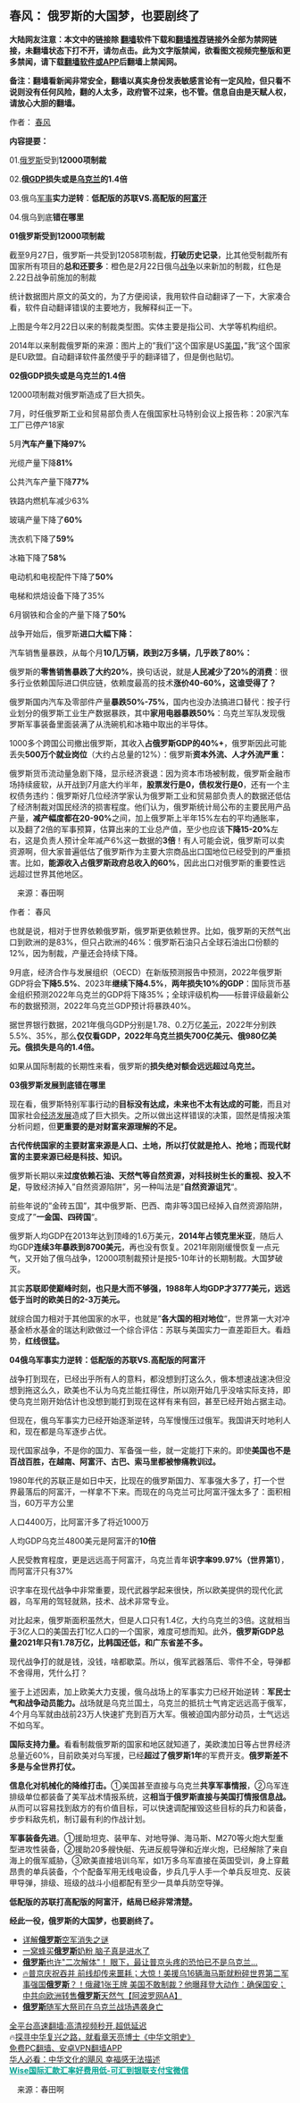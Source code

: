  <!-- 面包屑导航 --> <h2>春风： 俄罗斯的大国梦，也要剧终了</h2> <p class="notice"><b>大陆网友注意：本文中的链接除 <a href="https://github.com/bannedbook/fanqiang" >翻墙</a>软件下载和<a href="https://github.com/killgcd/justmysocks/blob/master/README.md">翻墙推荐</a>链接外全部为禁网链接，未翻墙状态下打不开，请勿点击。此为文字版禁闻，欲看图文视频完整版和更多禁闻，请下载<a href="https://github.com/bannedbook/fanqiang">翻墙软件或APP</a>后翻墙上禁闻网。</p><p>备注：翻墙看新闻非常安全，翻墙以真实身份发表敏感言论有一定风险，但只看不说则没有任何风险，翻的人太多，政府管不过来，也不管。信息自由是天赋人权，请放心大胆的翻墙。</b></p>  <div class="entry"> <p>作者： <a href="https://www.bannedbook.org/bnews/tag/%e6%98%a5%e9%a3%8e/" class="st_tag internal_tag" rel="tag" title="标签 春风 下的日志">春风</a></p> <p><strong>内容提要：</strong></p> <p>01.<a href="https://www.bannedbook.org/bnews/tag/%e4%bf%84%e7%bd%97%e6%96%af/" class="st_tag internal_tag" rel="tag" title="标签 俄罗斯 下的日志">俄罗斯</a>受到<strong>12000项制裁</strong></p> <p>02.<strong>俄<a href="https://www.bannedbook.org/bnews/tag/gdp/" class="st_tag internal_tag" rel="tag" title="标签 GDP 下的日志">GDP</a>损失或是<a href="https://www.bannedbook.org/bnews/tag/%e4%b9%8c%e5%85%8b%e5%85%b0/" class="st_tag internal_tag" rel="tag" title="标签 乌克兰 下的日志">乌克兰</a>的1.4倍</strong></p> <p>03.俄乌<a href="https://www.bannedbook.org/bnews/tag/%E5%86%9B%E4%BA%8B/" class="st_tag internal_tag" rel="tag" title="标签 军事 下的日志">军事</a><strong>实力逆转</strong>：<strong>低配版的苏联VS.高配版的<a href="https://www.bannedbook.org/bnews/tag/%e9%98%bf%e5%af%8c%e6%b1%97/" class="st_tag internal_tag" rel="tag" title="标签 阿富汗 下的日志">阿富汗</a></strong></p> <p>04.俄乌到底<strong>错在哪里</strong></p> <p><strong>01</strong><strong>俄罗斯受到12000项制裁</strong></p> <p>截至9月27日，俄罗斯一共受到12058项制裁，<strong>打破历史记录</strong>，比其他受制裁所有国家所有项目的<strong>总和还要多</strong>：橙色是2月22日俄乌<a href="https://www.bannedbook.org/bnews/tag/%E6%88%98%E4%BA%89/" class="st_tag internal_tag" rel="tag" title="标签 战争 下的日志">战争</a>以来新加的制裁，红色是2.22日战争前施加的制裁</p> <p>统计数据图片原文的英文的，为了方便阅读，我用软件自动翻译了一下，大家凑合看，软件自动翻译错误的主要地方，我解释纠正一下。</p> <p>上图是今年2月22日以来的制裁类型图。实体主要是指公司、大学等机构组织。</p> <p>2014年以来制裁俄罗斯的来源：图片上的&#8221;我们&#8221;这个国家是US<a href="https://www.bannedbook.org/bnews/tag/%e7%be%8e%e5%9b%bd/" class="st_tag internal_tag" rel="tag" title="标签 美国 下的日志">美国</a>，&#8221;我&#8221;这个国家是EU欧盟。自动翻译软件虽然傻乎乎的翻译错了，但是倒也贴切。</p> <p><strong>02</strong><strong>俄GDP损失或是乌克兰的1.4倍</strong></p> <p>12000项制裁对俄罗斯造成了巨大损失。</p> <p>7月，时任俄罗斯工业和贸易部负责人在俄国家杜马特别会议上报告称：20家汽车工厂已停产18家</p> <p>5月<strong>汽车产量下降97%</strong></p>  <p>光缆产量下降<strong>81%</strong></p> <p>公共汽车产量下降<strong>77%</strong></p> <p>铁路内燃机车减少63%</p> <p>玻璃产量下降了<strong>60%</strong></p> <p>洗衣机下降了<strong>59%</strong></p> <p>冰箱下降了<strong>58%</strong></p> <p>电动机和电视配件下降了<strong>50%</strong></p> <p>电梯和烘焙设备下降了35%</p> <p>6月钢铁和合金的产量下降了<strong>50%</strong></p> <p>战争开始后，俄罗斯<strong>进口大幅下降：</strong></p> <p>汽车销售量暴跌，从每个月<strong>10几万辆，跌到2万多辆，几乎跌了80%：</strong></p> <p>俄罗斯的<strong>零售销售暴跌了大约20%</strong>，换句话说，就是<strong>人民减少了20%的消费</strong>：很多行业依赖国际进口供应链，依赖度最高的技术<strong>涨价40-60%</strong><strong>，这谁受得了？</strong></p> <p>俄罗斯国内汽车及零部件产量<strong>暴跌50%-75%</strong>，国内也没办法搞进口替代：按子行业划分的俄罗斯工业生产数据暴跌，其中<strong>家用电器暴跌50%</strong>：乌克兰军队发现俄罗斯军事装备里面装满了从洗碗机和冰箱中取出的半导体。</p> <p>1000多个跨国公司撤出俄罗斯，其收入<strong>占俄罗斯GDP的40%+</strong>，俄罗斯因此可能丢失<strong>500万个就业岗位</strong>（大约占总量的12%）：俄罗斯<strong>资本外流、人才外流严重：</strong></p> <p>俄罗斯货币流动量急剧下降，显示经济衰退：因为资本市场被制裁，俄罗斯金融市场持续疲软，从开战到7月底大约半年，<strong>股票发行是0，债权发行是0</strong>，还有一个主权债务违约：俄罗斯好几位经济学家认为俄罗斯工业和贸易部负责人的数据还低估了经济制裁对国民经济的损害程度。他们认为，俄罗斯统计局公布的主要民用产品产量，<strong>减产幅度都在20-90%</strong>之间，加上俄罗斯上半年15%左右的平均通胀率，以及翻了2倍的军事预算，估算出来的工业总产值，至少也应该<strong>下降15-20%</strong>左右，这是负责人预计全年减产6%这一数据的<strong>3倍</strong>！有人可能会说，俄罗斯可以卖资源啊，但大家普遍低估了俄罗斯作为主要大宗商品出口国地位已经受到的严重损害。比如，<strong>能源收入占俄罗斯政府总收入的60%</strong>，因此出口对俄罗斯的重要性远远超过世界其他地区。</p>  <p class="src-info">　来源：春田啊 </p> <p>作者： 春风</p> <p>也就是说，相对于世界依赖俄罗斯，俄罗斯更依赖世界。比如，俄罗斯的天然气出口到欧洲的是83%，但只占欧洲的46%：俄罗斯石油只占全球石油出口份额的12%，因为制裁，产量还会持续下降。</p> <p>9月底，经济合作与发展组织（OECD）在新版预测报告中预测，2022年俄罗斯GDP将会<strong>下降5.5%</strong>、2023年<strong>继续下降4.5%</strong>，<strong>两年损失10%的GDP</strong>：国际货币基金组织预测2022年乌克兰的GDP将下降35%；全球评级机构——标普评级最新公布的数据预测，2022年乌克兰GDP预计将暴跌40%。</p> <p>据世界银行数据，2021年俄乌GDP分别是1.78、0.2万亿<a href="https://www.bannedbook.org/bnews/tag/%e7%be%8e%e5%85%83/" class="st_tag internal_tag" rel="tag" title="标签 美元 下的日志">美元</a>，2022年分别跌5.5%、35%，那么<strong>仅仅看GDP，2022年乌克兰损失700亿美元、俄980亿美元。俄损失是乌的1.4倍。</strong></p> <p>如果从国际制裁的长期性来看，俄罗斯的<strong>损失绝对额</strong><strong>会远远超过乌克兰。</strong></p> <p><strong>03</strong><strong>俄罗斯发展到底错在哪里</strong></p> <p>现在看，俄罗斯特别军事行动的<strong>目标没有达成</strong><strong>，未来也不太有达成的可能</strong>，而且对国家社会<span class='wp_keywordlink'><a href="https://www.bannedbook.org/forum2/topic869.html" title="宪政、法治和经济发展——走向市场经济的制度保障" target="_blank">经济发展</a></span>造成了巨大损失。之所以做出这样错误的决策，固然是情报决策分析问题，但<strong>更重要的是对财富来源理解的不足。</strong></p> <p><strong>古代传统国家的主要财富来源是人口、土地，所以打仗就是抢人、抢地；而</strong><strong>现代财富的主要来源已经是科技、知识。</strong></p> <p>俄罗斯长期以来<strong>过度依赖石油、天然气等自然资源，对科技树生长的重视、投入不足</strong>，导致经济掉入&#8221;自然资源陷阱&#8221;，另一种叫法是&#8221;<strong>自然资源诅咒</strong>&#8220;。</p> <p>前些年说的&#8221;金砖五国&#8221;，其中俄罗斯、巴西、南非等3国已经掉入自然资源陷阱，变成了&#8221;<strong>一金国、四砖国</strong>&#8220;。</p> <p>俄罗斯人均GDP在2013年达到顶峰的1.6万美元，<strong>2014年占领克里米亚</strong>，随后人均GDP<strong>连续3年暴跌到8700美元</strong>，再也没有恢复。2021年刚刚缓慢恢复一点元气，又开始了俄乌战争，12000项制裁预计是按5-10年计的长期制裁。大国梦破灭。</p> <p>其实<strong>苏联即使巅峰时刻，也只是大而不够强，1988年人均GDP才3777美元，远远低于当时的欧美日的2-3万美元。</strong></p> <p>就综合国力相对于其他国家的水平，也就是&#8221;<strong>各大国的相对地位</strong>&#8220;，世界第一大对冲基金桥水基金的瑞达利欧做过一个综合评估：苏联与美国实力一直差距巨大。看趋势，<strong>红线很猛。</strong></p> <p><strong>04</strong><strong>俄乌军事实力逆转：低配版的苏联VS.高配版的阿富汗</strong></p>  <p>战争打到现在，已经出乎所有人的意料，都没想到打这么久，俄本想速战速决但没想到拖这么久，欧美也不认为乌克兰能扛得住，所以刚开始几乎没啥实际支持，即使乌克兰刚开始估计也没想到能打到现在这样有来有回，甚至已经开始占据主动。</p> <p>但现在，俄乌军事实力已经开始逐渐逆转，乌军慢慢压过俄军。我国讲天时地利人和，现在都是乌军逐步占优。</p> <p>现代国家战争，不是你的国力、军备强一些，就一定能打下来的。即使<strong>美国也不是百战百胜，在越南、阿富汗、古巴、索马里都被惨痛教训过。</strong></p> <p>1980年代的苏联正是如日中天，比现在的俄罗斯国力、军事强大多了，打一个世界最落后的阿富汗，一样拿不下来。而现在的乌克兰可比阿富汗强太多了：面积相当，60万平方公里</p> <p>人口4400万，比阿富汗多了将近1000万</p> <p>人均GDP乌克兰4800美元是阿富汗的<strong>10倍</strong></p> <p>人民受教育程度，更是远远高于阿富汗，乌克兰青年<strong>识字率99.97%（世界第1）</strong>，而阿富汗只有37%</p> <p>识字率在现代战争中非常重要，现代武器学起来很快，所以欧美提供的现代化武器，乌军用的驾轻就熟，技术、战术非常专业。</p> <p>对比起来，俄罗斯面积虽然大，但是人口只有1.4亿，大约乌克兰的3倍。这就相当于3亿人口的美国去打1亿人口的一个国家，难度可想而知。此外，<strong>俄罗斯GDP总量2021年只有1.78万亿，比韩国还低，和广东省差不多。</strong></p> <p>现代战争打的就是钱，没钱，啥都歇菜。所以，俄军武器落后、零件不全，导弹都不舍得用，凭什么打？</p> <p>鉴于上述因素，加上欧美大力支援，俄乌战场上的军事实力已经开始逆转：<strong>军民士气和战争动员能力。</strong>战场就是乌克兰国土，乌克兰的抵抗士气肯定远远高于俄军，4个月乌军就由战前23万人快速扩充到百万大军。俄被迫国内部分动员，士气远远不如乌军。</p> <p><strong>国际支持力量。</strong>看看制裁俄罗斯的国家和地区就知道了，美欧澳加日等占世界经济总量近60%，目前欧美对乌军援，已经<strong>超过了俄罗斯1年</strong>的军费开支。<strong>俄罗斯差不多是与全世界打仗。</strong></p> <p><strong>信息化对机械化的降维打击。</strong>①美国甚至直接与乌克兰<strong>共享军事情报</strong>，②乌军连排级单位都装备了美军战术情报系统，这<strong>相当于俄罗斯直接与美国打情报信息战。</strong>从而可以容易找到敌方的有价值目标，可以快速调配摧毁这些目标的兵力和装备，步步料敌先机，制订最有利的作战计划。</p> <p><strong>军事装备先进</strong>。①援助坦克、装甲车、对地导弹、海马斯、M270等火炮大型重型进攻性装备，②援助20多艘快艇、先进反舰导弹和近岸火炮，已经解除了来自海上的俄军威胁，③欧美直接培训乌军，如1万多乌军直接在英国受训，身上穿戴昂贵的单兵装备，个个配备军用无线电设备，步兵几乎人手一个单兵反坦克、反装甲导弹，排级、班级的战斗小组都配有至少一具单兵防空导弹。</p> <p><strong>低配版的苏联打高配版的阿富汗，结局已经非常清楚。</strong></p>  <p><strong>经此一役，俄罗斯的大国梦，也要剧终了。</strong></p> <div id="taboola-mid-1"></div>  <ul class='op-related-articles' title='相关阅读'> <li><a href='https://www.bannedbook.org/bnews/ssgc/20221002/1792038.html' target='_blank'>详解<b>俄罗斯</b>空军消失之谜</a></li> <li><a href='https://www.bannedbook.org/bnews/cnnews/20221002/1792025.html' target='_blank'>一窝蜂买<b>俄罗斯</b>奶粉 脑子真是进水了</a></li> <li><a href='https://www.bannedbook.org/bnews/comments/20221002/1792014.html' target='_blank'><b>俄罗斯</b>也许"二次解体"！ 眼下，最让普京头疼的恐怕已不是乌克兰…</a></li> <li><a href='https://www.bannedbook.org/bnews/bannedvideo/20221002/1791993.html' target='_blank'>🔥普京庆祝吞并 前线却传来噩耗；大惊！美援乌16辆海马斯就粉碎世界第二军事强国<b>俄罗斯</b>？！俄藏1张王牌 美国不敢制裁？他曝拜登大动作：确保国安；中共向欧洲转售<b>俄罗斯</b>天然气【阿波罗网AA】</a></li> <li><a href='https://www.bannedbook.org/bnews/cnnews/20221002/1791974.html' target='_blank'><b>俄罗斯</b>随军大祭司在乌克兰战场遇袭身亡</a></li> </ul> <p class="texttj"> <a href="https://github.com/bannedbook/fanqiang/wiki/V2ray%E6%9C%BA%E5%9C%BA" target="_blank">全平台高速翻墙:高清视频秒开,超低延迟</a><br/> 🔥<a href="https://www.bannedbook.org/bnews/comments/20220808/1768773.html" target="_blank">探寻中华复兴之路，就看章天亮博士《中华文明史》</a><br/> <a href="https://github.com/bannedbook/fanqiang/wiki/%E7%A6%81%E9%97%BB%E7%BD%91%E5%AE%89%E5%8D%93%E7%BF%BB%E5%A2%99%E6%96%B0%E9%97%BBAPP" target="_blank">免费PC翻墙、安卓VPN翻墙APP</a><br/> <a href="https://www.bannedbook.org/bnews/comments/20220220/1694796.html" target="_blank">华人必看：中华文化的飓风 幸福感无法描述</a><br/> <b onclick="window.open('https://wise.prf.hn/click/camref:1011lqFCW/creativeref:1011l61212')" style="cursor:pointer;color:#00A191;text-decoration:underline;font-weight: bold;">Wise国际汇款汇率好费用低-可汇到银联支付宝微信</b> </p><p class="src-info">　来源：春田啊 </p><a name='sharetosocial'></a>  <div style="margin-bottom:5px;padding-bottom:5px;clear:both"> <div id="archive-pix-1" class="banner-ads"> <!-- AuctionX Display platform tag START --> <div id="27602x728x90x621x_ADSLOT1" clicktrack="%%CLICK_URL_ESC%%"></div>  <!-- AuctionX Display platform tag END --> </div> <div id="archive-pix-2" class="banner-ads"> <!-- AuctionX Display platform tag START --> <div id="27556x300x250x621x_ADSLOT1" clicktrack="%%CLICK_URL_ESC%%" style="margin:0 auto;text-align:center"></div>  <!-- AuctionX Display platform tag END --> </div> </div>  <div id="archive-pix-1" class="banner-ads"> <!-- AuctionX Display platform tag START --> <div id="27603x728x90x621x_ADSLOT1" clicktrack="%%CLICK_URL_ESC%%"></div>  <!-- AuctionX Display platform tag END --> </div> </div><!--END ENTRY--> 